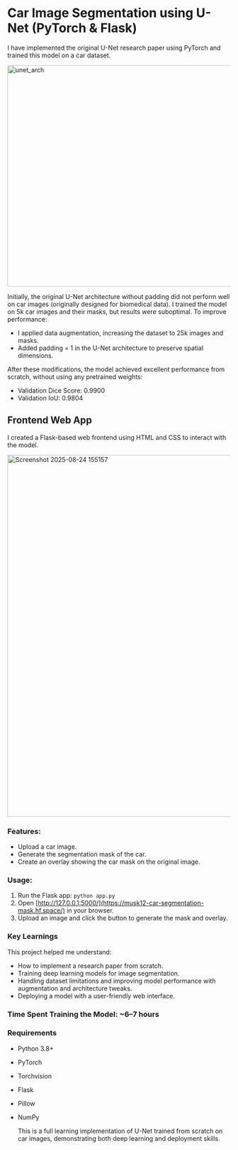# Car Image Segmentation using U-Net (PyTorch & Flask)

I have implemented the original U-Net research paper using PyTorch and trained this model on a car dataset.

<img width="1000" height="500" alt="unet_arch" src="https://github.com/user-attachments/assets/0050f15d-3ce9-42b7-8fec-c141db5b1375" />

Initially, the original U-Net architecture without padding did not perform well on car images (originally designed for biomedical data). I trained the model on 5k car images and their masks, but results were suboptimal. To improve performance:

- I applied data augmentation, increasing the dataset to 25k images and masks.
- Added padding = 1 in the U-Net architecture to preserve spatial dimensions.

After these modifications, the model achieved excellent performance from scratch, without using any pretrained weights:

- Validation Dice Score: 0.9900
- Validation IoU: 0.9804

## Frontend Web App

I created a Flask-based web frontend using HTML and CSS to interact with the model.

<img width="1331" height="817" alt="Screenshot 2025-08-24 155157" src="https://github.com/user-attachments/assets/8fce91c5-abc8-432e-b550-54a8a07cc211" />

### Features:
- Upload a car image.
- Generate the segmentation mask of the car.
- Create an overlay showing the car mask on the original image.

### Usage:
1. Run the Flask app:
` python app.py `
2. Open [http://127.0.0.1:5000/](https://musk12-car-segmentation-mask.hf.space/) in your browser.
3. Upload an image and click the button to generate the mask and overlay.

### Key Learnings

This project helped me understand:

- How to implement a research paper from scratch.
- Training deep learning models for image segmentation.
- Handling dataset limitations and improving model performance with augmentation and architecture tweaks.
- Deploying a model with a user-friendly web interface.

### Time Spent Training the Model: ~6–7 hours

### Requirements

- Python 3.8+
- PyTorch
- Torchvision
- Flask
- Pillow
- NumPy

  This is a full learning implementation of U-Net trained from scratch on car images, demonstrating both deep learning and deployment skills.


